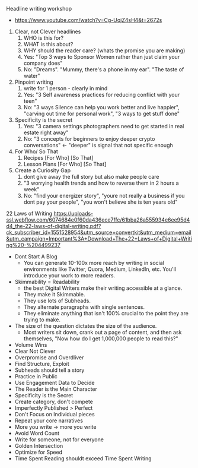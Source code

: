 Headline writing workshop
- https://www.youtube.com/watch?v=Cg-UqjZ4sH4&t=2672s
1. Clear, not Clever headlines
	1. WHO is this for?
	2. WHAT is this about?
	3. WHY should the reader care? (whats the promise you are making)
	4. Yes: "Top 3 ways to Sponsor Women rather than just claim your company does"
	5. No: "Dreams". "Mummy, there's a phone in my ear". "The taste of water"
2. Pinpoint writing
	1. write for 1 person - clearly in mind
	2. Yes: "3 Self awareness practices for reducing conflict with your teen"
	3. No: "3 ways Silence can help you work better and live happier", "carving out time for personal work", "3 ways to get stuff done"
3. Specificity is the secret
	1. Yes: "3 camera settings photographers need to get started in real estate right away"
	2. No: "3 concepts for beginners to enjoy deeper crypto conversations" <- "deeper" is signal that not specific enough
4. For Who/ So That
	1. Recipes [For Who] [So That]
	2. Lesson Plans [For Who] [So That]
5. Create a Curiosity Gap	
	1. dont give away the full story but also make people care
	2. "3 worrying health trends and how to reverse them in 2 hours a week"
	3. No: "find your energizer story", "youre not really a business if you dont pay your people", "you won't believe she is ten years old"


22 Laws of Writing
https://uploads-ssl.webflow.com/6074684e0f60da436ece7ffc/61bba26a555934e6ee95d4d4_the-22-laws-of-digital-writing.pdf?ck_subscriber_id=1551528954&utm_source=convertkit&utm_medium=email&utm_campaign=Important%3A+Download+The+22+Laws+of+Digital+Writing%20-%204499237

- Dont Start A Blog
	- You can generate 10-100x more reach by writing in social environments like Twitter, Quora, Medium, LinkedIn, etc. You'll introduce your work to more readers.
- Skimmability = Readability
	- the best Digital Writers make their writing accessible at a glance.
	- They make it Skimmable.
	- They use lots of Subheads.
	- They alternate paragraphs with single sentences.
	- They eliminate anything that isn't 100% crucial to the point they are trying to make.
- The size of the question dictates the size of the audience.
	- Most writers sit down, crank out a page of content, and then ask themselves, "Now how do I get 1,000,000 people to read this?"
- Volume Wins
- Clear Not Clever
- Overpromise and Overdliver
- Find Structure, Exploit
- Subheads should tell a story
- Practice in Public
- Use Engagement Data to Decide
- The Reader is the Main Character
- Specificity is the Secret
- Create category, don't compete
- Imperfectly Published > Perfect
- Don't Focus on Individual pieces
- Repeat your core narratives
- More you write -> more you write
- Avoid Word Count
- Write for someone, not for everyone
- Golden Intersection
- Optimize for Speed
- Time Spent Reading shouldt exceed Time Spent Writing